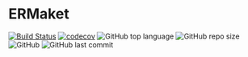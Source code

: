 # ERMaket

[![Build Status](https://travis-ci.org/SqrtMinusOne/ERMaket_Experiment.svg?branch=master)](https://travis-ci.org/SqrtMinusOne/ERMaket_Experiment)
[![codecov](https://codecov.io/gh/SqrtMinusOne/ERMaket_Experiment/branch/master/graph/badge.svg)](https://codecov.io/gh/SqrtMinusOne/ERMaket_Experiment)
![GitHub top language](https://img.shields.io/github/languages/top/SqrtMinusOne/ERMaket_Experiment)
![GitHub repo size](https://img.shields.io/github/repo-size/SqrtMinusOne/ERMaket_Experiment)
![GitHub](https://img.shields.io/github/license/SqrtMinusOne/ERMaket_Experiment?label=license)
![GitHub last commit](https://img.shields.io/github/last-commit/SqrtMinusOne/ERMaket_Experiment)
